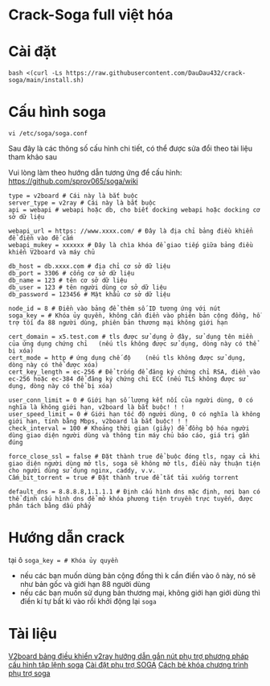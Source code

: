 # Crack-Soga full việt hóa

# Cài đặt 
```
bash <(curl -Ls https://raw.githubusercontent.com/DauDau432/crack-soga/main/install.sh)
```
# Cấu hình soga
```   
vi /etc/soga/soga.conf
```
Sau đây là các thông số cấu hình chi tiết, có thể được sửa đổi theo tài liệu tham khảo sau

Vui lòng làm theo hướng dẫn tương ứng để cấu hình: https://github.com/sprov065/soga/wiki
```
type = v2board # Cái này là bắt buộc
server_type = v2ray # Cái này là bắt buộc
api = webapi # webapi hoặc db, cho biết docking webapi hoặc docking cơ sở dữ liệu

webapi_url = https: //www.xxxx.com/ # Đây là địa chỉ bảng điều khiển để điền vào đế cắm
webapi_mukey = xxxxxx # Đây là chìa khóa để giao tiếp giữa bảng điều khiển V2board và máy chủ

db_host = db.xxxx.com # địa chỉ cơ sở dữ liệu         
db_port = 3306 # cổng cơ sở dữ liệu
db_name = 123 # tên cơ sở dữ liệu
db_user = 123 # tên người dùng cơ sở dữ liệu
db_password = 123456 # Mật khẩu cơ sở dữ liệu

node_id = 8 # Điền vào bảng để thêm số ID tương ứng với nút
soga_key = # Khóa ủy quyền, không cần điền vào phiên bản cộng đồng, hỗ trợ tối đa 88 người dùng, phiên bản thương mại không giới hạn

cert_domain = x5.test.com # tls được sử dụng ở đây, sử dụng tên miền của ứng dụng chứng chỉ   (nếu tls không được sử dụng, dòng này có thể bị xóa) 
cert_mode = http # ứng dụng chế độ    (nếu tls không được sử dụng, dòng này có thể được xóa) 
cert_key_length = ec-256 # Để trống để đăng ký chứng chỉ RSA, điền vào ec-256 hoặc ec-384 để đăng ký chứng chỉ ECC (nếu TLS không được sử dụng, dòng này có thể bị xóa)

user_conn_limit = 0 # Giới hạn số lượng kết nối của người dùng, 0 có nghĩa là không giới hạn, v2board là bắt buộc! ! !
user_speed_limit = 0 # Giới hạn tốc độ người dùng, 0 có nghĩa là không giới hạn, tính bằng Mbps, v2board là bắt buộc! ! !
check_interval = 100 # Khoảng thời gian (giây) để đồng bộ hóa người dùng giao diện người dùng và thông tin máy chủ báo cáo, giá trị gần đúng

force_close_ssl = false # Đặt thành true để buộc đóng tls, ngay cả khi giao diện người dùng mở tls, soga sẽ không mở tls, điều này thuận tiện cho người dùng sử dụng nginx, caddy, v.v.
Cấm_bit_torrent = true # Đặt thành true để tắt tải xuống torrent

default_dns = 8.8.8.8,1.1.1.1 # Định cấu hình dns mặc định, nơi bạn có thể định cấu hình dns để mở khóa phương tiện truyền trực tuyến, được phân tách bằng dấu phẩy
```
# Hướng dẫn crack
tại ô `soga_key = # Khóa ủy quyền`
- nếu các bạn muốn dùng bản cộng đồng thì k cần điền vào ô này, nó sẽ như bản gốc và giới hạn 88 người dùng
- nếu các bạn muốn sử dụng bản thương mại, không giới hạn giới dùng thì điền kí tự bất kì vào rồi khởi động lại `soga`

# Tài liệu
[V2board bảng điều khiển v2ray hướng dẫn gắn nút phụ trợ phương pháp cấu hình tập lệnh soga](https://ivpsr.com/235.html)
[Cài đặt phụ trợ SOGA](https://v2rayn.net/19.html)
[Cách bẻ khóa chương trình phụ trợ soga](https://www.rman.top/2021/02/07/crack-soga/)

